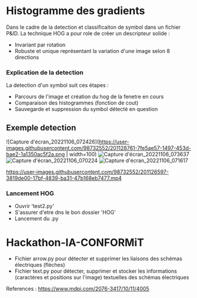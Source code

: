 
# Histogramme des gradients #
Dans le cadre de la detection et classificaiton de symbol dans un fichier P&ID.
La technique HOG a pour role de créer un descripteur solide :
- Invariant par rotation
- Robuste et unique représentant la variation d'une image selon 8 directions

### Explication de la detection ###
La detection d'un symbol suit ces étapes :
- Parcours de l'image et création du hog de la fenetre en cours
- Comparaison des histogrammes (fonction de cout)
- Sauvegarde et suppression du symbol détecté en question

## Exemple detection #
![Capture d'écran_20221106_072426](https://user-images.githubusercontent.com/98732552/201128761-7fe5ae57-1497-453d-bae2-1a1350ac5f2a.png | width=100)
![Capture d'écran_20221106_073637](https://user-images.githubusercontent.com/98732552/201128806-e59049e0-6da5-4852-bac1-eb64696d41b6.png)
![Capture d'écran_20221106_070224](https://user-images.githubusercontent.com/98732552/201128917-fa240868-3427-4f33-b2c7-021a282a0a1d.png)
![Capture d'écran_20221106_071617](https://user-images.githubusercontent.com/98732552/201128997-af69d8c6-9c1a-4bf5-b4a6-a270ad0da92f.png)

https://user-images.githubusercontent.com/98732552/201126597-3819de00-17bf-4839-ba31-47b168eb7477.mp4


### Lancement HOG ###
- Ouvrir 'test2.py'
- S'assurer d'etre dns le bon dossier 'HOG'
- Lancement du .py



# Hackathon-IA-CONFORMiT
- Fichier arrow.py pour détecter et supprimer les liaisons des schémas électriques (flèches)
- Fichier text.py pour détecter, supprimer et stocker les informations (caractères et positions sur l'image) textuelles des schémas électriques



References :
https://www.mdpi.com/2076-3417/10/11/4005

